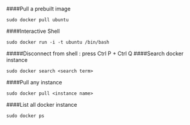 ####Pull a prebuilt image
```
sudo docker pull ubuntu
```
####Interactive Shell
```
sudo docker run -i -t ubuntu /bin/bash
```
#####Disconnect from shell : press Ctrl P + Ctrl Q
####Search docker instance
```
sudo docker search <search term>
```
####Pull any instance 
```
sudo docker pull <instance name>
```
####List all docker instance
```
sudo docker ps
```
